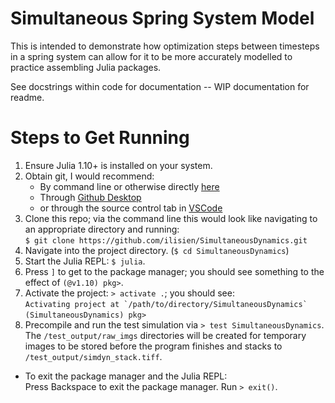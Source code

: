 # Simultaneous Spring System Model

This is intended to demonstrate how optimization steps between timesteps in a spring system can allow for it to be more accurately modelled to practice assembling Julia packages.  
  
See docstrings within code for documentation -- WIP documentation for readme.  

# Steps to Get Running

1. Ensure Julia 1.10+ is installed on your system.  
2. Obtain git, I would recommend:  
    - By command line or otherwise directly [here](https://git-scm.com/book/en/v2/Getting-Started-Installing-Git)  
    - Through [Github Desktop](https://desktop.github.com/download/)  
    - or through the source control tab in [VSCode](https://code.visualstudio.com/)  
3. Clone this repo; via the command line this would look like navigating to an appropriate directory and running:  
    `$ git clone https://github.com/ilisien/SimultaneousDynamics.git`  
4. Navigate into the project directory. (`$ cd SimultaneousDynamics`)  
5. Start the Julia REPL: `$ julia`.  
6. Press `]` to get to the package manager; you should see something to the effect of `(@v1.10) pkg>`.  
7. Activate the project: `> activate .`; you should see:  
    ``Activating project at `/path/to/directory/SimultaneousDynamics` ``  
    `(SimultaneousDynamics) pkg> `  
8. Precompile and run the test simulation via `> test SimultaneousDynamics`. The `/test_output/raw_imgs` directories will be created for temporary images to be stored before the program finishes and stacks to `/test_output/simdyn_stack.tiff`.  
  
- To exit the package manager and the Julia REPL:  
    Press Backspace to exit the package manager.
    Run `> exit()`.
